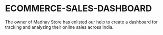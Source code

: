 # ECOMMERCE-SALES-DASHBOARD
 The owner of Madhav Store has enlisted our help to create a dashboard for tracking and analyzing their online sales across India.
